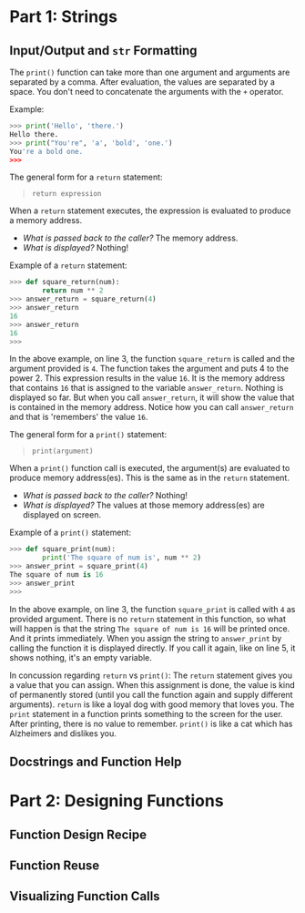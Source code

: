 # Part 1: Strings

## Input/Output and `str` Formatting

The `print()` function can take more than one argument and arguments are separated by a comma. After evaluation, the values are separated by a space. You don't need to concatenate the arguments with the `+` operator.

Example:

```python
>>> print('Hello', 'there.')
Hello there.
>>> print("You're", 'a', 'bold', 'one.')
You're a bold one.
>>>
```

The general form for a `return` statement:

> `return expression`

When a `return` statement executes, the expression is evaluated to produce a memory address. 

- *What is passed back to the caller?* The memory address.
- *What is displayed?* Nothing!

Example of a `return` statement:

```python
>>> def square_return(num):
        return num ** 2
>>> answer_return = square_return(4)
>>> answer_return
16
>>> answer_return
16
>>>
```

In the above example, on line 3, the function `square_return` is called and the argument provided is `4`. The function takes the argument and puts 4 to the power 2. This expression results in the value `16`. It is the memory address that contains `16` that is assigned to the variable `answer_return`. Nothing is displayed so far. But when you call `answer_return`, it will show the value that is contained in the memory address. Notice how you can call `answer_return` and that is 'remembers' the value `16`.

The general form for a `print()` statement:

> `print(argument)`

When a `print()` function call is executed, the argument(s) are evaluated to produce memory address(es). This is the same as in the `return` statement.

- *What is passed back to the caller?* Nothing!
- *What is displayed?* The values at those memory address(es) are displayed on screen.

Example of a `print()` statement:

```python
>>> def square_print(num):
        print('The square of num is', num ** 2)
>>> answer_print = square_print(4)
The square of num is 16
>>> answer_print
>>> 
```

In the above example, on line 3, the function `square_print` is called with `4` as provided argument. There is no `return` statement in this function, so what will happen is that the string `The square of num is 16` will be printed once. And it prints immediately. When you assign the string to `answer_print` by calling the function it is displayed directly. If you call it again, like on line 5, it shows nothing, it's an empty variable.

In concussion regarding `return` vs `print()`: The `return` statement gives you a value that you can assign. When this assignment is done, the value is kind of permanently stored (until you call the function again and supply different arguments). `return` is like a loyal dog with good memory that loves you. The `print` statement in a function prints something to the screen for the user. After printing, there is no value to remember. `print()` is like a cat which has Alzheimers and dislikes you.

## Docstrings and Function Help

# Part 2: Designing Functions

## Function Design Recipe

## Function Reuse

## Visualizing Function Calls